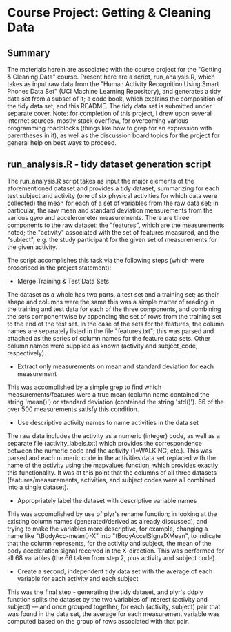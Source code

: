 # Course Project: Getting & Cleaning Data

## Summary

The materials herein are associated with the course project for the "Getting & Cleaning Data" course. Present here are a script, run_analysis.R, which takes as input raw data from the "Human Activity Recognition Using Smart Phones Data Set" (UCI Machine Learning Repository), and generates a tidy data set from a subset of it; a code book, which explains the composition of the tidy data set, and this README. The tidy data set is submitted under separate cover. Note: for completion of this project, I drew upon several internet sources, mostly stack overflow, for overcoming various programming roadblocks (things like how to grep for an expression with parentheses in it), as well as the discussion board topics for the project for general help on best ways to proceed.

## run_analysis.R - tidy dataset generation script

The run_analysis.R script takes as input the major elements of the aforementioned dataset and provides a tidy dataset, summarizing for each test subject and activity (one of six physical activities for which data were collected) the mean for each of a set of variables from the raw data set; in particular, the raw mean and standard deviation measurements from the various gyro and accelerometer measurements. There are three components to the raw dataset: the "features", which are the measurements noted; the "activity" associated with the set of features measured, and the "subject", e.g. the study participant for the given set of measurements for the given activity.

The script accomplishes this task via the following steps (which were proscribed in the project statement):

* Merge Training & Test Data Sets

The dataset as a whole has two parts, a test set and a training set; as their shape and columns were the same this was a simple matter of reading in the training and test data for each of the three components, and combining the sets componentwise by appending the set of rows from the training set to the end of the test set. In the case of the sets for the features, the column names are separately listed in the file "features.txt"; this was parsed and attached as the series of column names for the feature data sets. Other column names were supplied as known (activity and subject_code, respectively).

* Extract only measurements on mean and standard deviation for each measurement

This was accomplished by a simple grep to find which measurements/features were a true mean (column name contained the string 'mean()') or standard deviation (contained the string 'std()'). 66 of the over 500 measurements satisfy this condition.

* Use descriptive activity names to name activities in the data set

The raw data includes the activity as a numeric (integer) code, as well as a separate file (activity_labels.txt) which provides the correspondence between the numeric code and the activity (1=WALKING, etc.). This was parsed and each numeric code in the activities data set replaced with the name of the activity using the mapvalues function, which provides exactly this functionality. It was at this point that the columns of all three datasets (features/measurements, activities, and subject codes were all combined into a single dataset).

* Appropriately label the dataset with descriptive variable names

This was accomplished by use of plyr's rename function; in looking at the existing column names (generated/derived as already discussed), and trying to make the variables more descriptive, for example, changing a name like "tBodyAcc-mean()-X" into "tBodyAccelSignalXMean", to indicate that the column represents, for the activity and subject, the mean of the body acceleration signal received in the X-direction. This was performed for all 68 variables (the 66 taken from step 2, plus activity and subject code).

* Create a second, independent tidy data set with the average of each variable for each activity and each subject

This was the final step - generating the tidy dataset, and plyr's ddply function splits the dataset by the two variables of interest (activity and subject) — and once grouped together, for each (activity, subject) pair that was found in the data set, the average for each measurement variable was computed based on the group of rows associated with that pair.





